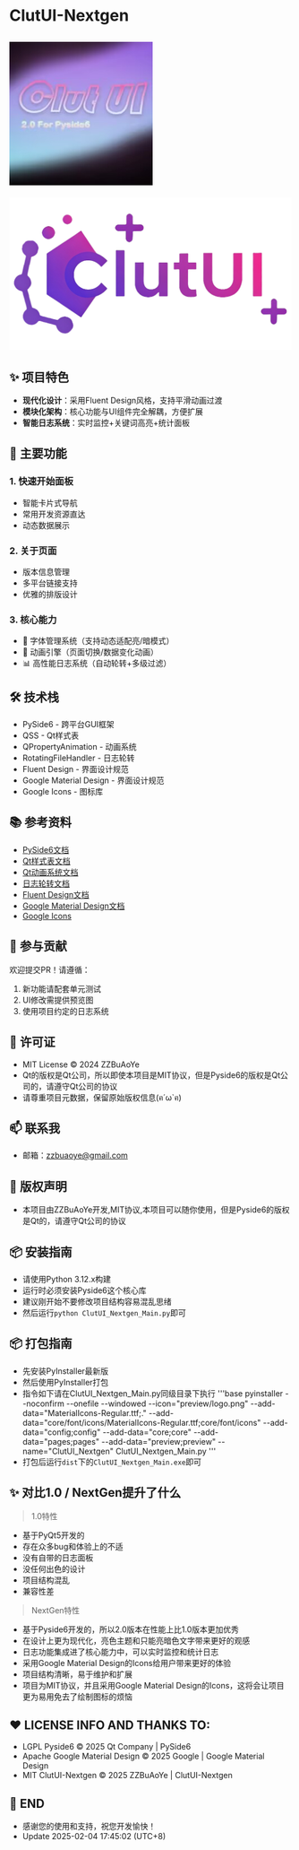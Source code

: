 # ClutUI-Nextgen
![LOGO](./preview/logo.png)
---
![界面预览](./preview/preview.png)  

## ✨ 项目特色
- **现代化设计**：采用Fluent Design风格，支持平滑动画过渡
- **模块化架构**：核心功能与UI组件完全解耦，方便扩展
- **智能日志系统**：实时监控+关键词高亮+统计面板

## 🚀 主要功能
### 1. 快速开始面板
- 智能卡片式导航
- 常用开发资源直达
- 动态数据展示

### 2. 关于页面
- 版本信息管理
- 多平台链接支持
- 优雅的排版设计

### 3. 核心能力
- 🎨 字体管理系统（支持动态适配亮/暗模式）
- 🌈 动画引擎（页面切换/数据变化动画）
- 📊 高性能日志系统（自动轮转+多级过滤）

## 🛠️ 技术栈 
- PySide6 - 跨平台GUI框架
- QSS - Qt样式表
- QPropertyAnimation - 动画系统
- RotatingFileHandler - 日志轮转
- Fluent Design - 界面设计规范
- Google Material Design - 界面设计规范
- Google Icons - 图标库

## 📚 参考资料
- [PySide6文档](https://doc.qt.io/qtforpython-6/index.html)
- [Qt样式表文档](https://doc.qt.io/qtforpython-6/PySide6/QtGui/QSS.html)
- [Qt动画系统文档](https://doc.qt.io/qtforpython-6/PySide6/QtCore/QPropertyAnimation.html)
- [日志轮转文档](https://docs.python.org/3/library/logging.handlers.html#logging.handlers.RotatingFileHandler)
- [Fluent Design文档](https://docs.microsoft.com/en-us/windows/apps/design/style/color)
- [Google Material Design文档](https://material.io/design)
- [Google Icons](https://fonts.google.com/icons)


## 🤝 参与贡献
欢迎提交PR！请遵循：
1. 新功能请配套单元测试
2. UI修改需提供预览图
3. 使用项目约定的日志系统

## 📄 许可证
* MIT License © 2024 ZZBuAoYe  
* Qt的版权是Qt公司，所以即使本项目是MIT协议，但是Pyside6的版权是Qt公司的，请遵守Qt公司的协议
* 请尊重项目元数据，保留原始版权信息(ฅ´ω`ฅ)

## 📫 联系我
- 邮箱：zzbuaoye@gmail.com

## 📝 版权声明
- 本项目由ZZBuAoYe开发,MIT协议,本项目可以随你使用，但是Pyside6的版权是Qt的，请遵守Qt公司的协议

## 📦 安装指南
- 请使用Python 3.12.x构建
- 运行时必须安装Pyside6这个核心库
- 建议刚开始不要修改项目结构容易混乱思绪
- 然后运行`python ClutUI_Nextgen_Main.py`即可

## 📦 打包指南
- 先安装PyInstaller最新版
- 然后使用PyInstaller打包
- 指令如下请在ClutUI_Nextgen_Main.py同级目录下执行
'''base
pyinstaller --noconfirm --onefile --windowed --icon="preview/logo.png" --add-data="MaterialIcons-Regular.ttf;." --add-data="core/font/icons/MaterialIcons-Regular.ttf;core/font/icons" --add-data="config;config" --add-data="core;core" --add-data="pages;pages" --add-data="preview;preview" --name="ClutUI_Nextgen" ClutUI_Nextgen_Main.py
'''
- 打包后运行`dist`下的`ClutUI_Nextgen_Main.exe`即可

## ✨ 对比1.0 / NextGen提升了什么
> 1.0特性
- 基于PyQt5开发的
- 存在众多bug和体验上的不适
- 没有自带的日志面板
- 没任何出色的设计
- 项目结构混乱
- 兼容性差
> NextGen特性
- 基于Pyside6开发的，所以2.0版本在性能上比1.0版本更加优秀
- 在设计上更为现代化，亮色主题和只能亮暗色文字带来更好的观感
- 日志功能集成进了核心能力中，可以实时监控和统计日志
- 采用Google Material Design的Icons给用户带来更好的体验
- 项目结构清晰，易于维护和扩展
- 项目为MIT协议，并且采用Google Material Design的Icons，这将会让项目更为易用免去了绘制图标的烦恼

## ❤️ LICENSE INFO AND THANKS TO:
- LGPL   Pyside6                © 2025 Qt Company | PySide6 
- Apache Google Material Design © 2025 Google     | Google Material Design
- MIT    ClutUI-Nextgen         © 2025 ZZBuAoYe   | ClutUI-Nextgen

## 🍞 END
- 感谢您的使用和支持，祝您开发愉快！
- Update 2025-02-04 17:45:02 (UTC+8)

